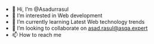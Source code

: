 - 👋 Hi, I’m @Asadurrasul
- 👀 I’m interested in Web development
- 🌱 I’m currently learning Latest Web technology trends
- 💞️ I’m looking to collaborate on asad.rasul@asqa.expert
- 📫 How to reach me 

<!---
Asadurrasul/Asadurrasul is a ✨ special ✨ repository because its `README.md` (this file) appears on your GitHub profile.
You can click the Preview link to take a look at your changes.
--->
